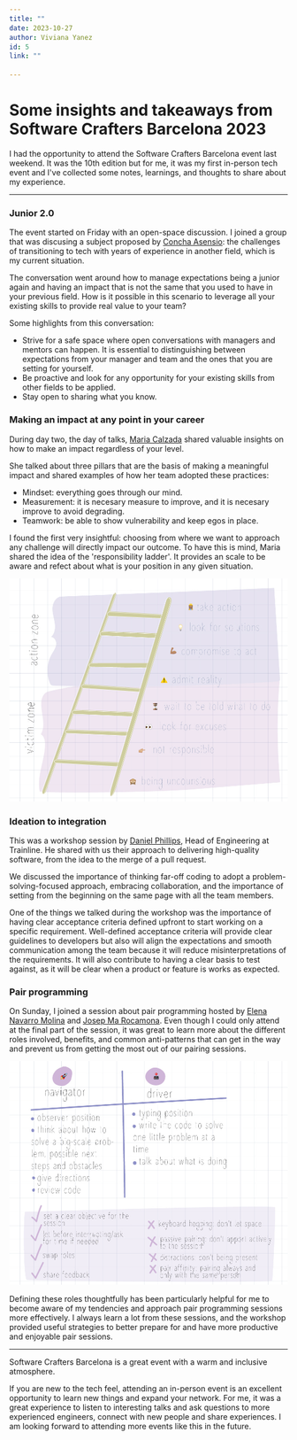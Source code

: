 ```yaml
---
title: ""
date: 2023-10-27
author: Viviana Yanez
id: 5
link: ""

---
```

# Some insights and takeaways from Software Crafters Barcelona 2023
I had the opportunity to attend the Software Crafters Barcelona event last weekend. It was the 10th edition but for me, it was my first in-person tech event and I've collected some notes, learnings, and thoughts to share about my experience.

---

### Junior 2.0

The event started on Friday with an open-space discussion. I joined a group that was discusing a subject proposed by [Concha Asensio](https://twitter.com/conchaasensio): the challenges of transitioning to tech with years of experience in another field, which is my current situation.

The conversation went around how to manage expectations being a junior again and having an impact that is not the same that you used to have in your previous field. How is it possible in this scenario to leverage all your existing skills to provide real value to your team?

Some highlights from this conversation:

- Strive for a safe space where open conversations with managers and mentors can happen. It is essential to distinguishing between expectations from your manager and team and the ones that you are setting for yourself.
- Be proactive and look for any opportunity for your existing skills from other fields to be applied.
- Stay open to sharing what you know.

### Making an impact at any point in your career

During day two, the day of talks, [Maria Calzada](https://twitter.com/m4riacg) shared valuable insights on how to make an impact regardless of your level.

She talked about three pillars that are the basis of making a meaningful impact and shared examples of how her team adopted these practices:
- Mindset: everything goes through our mind. 
- Measurement: it is necesary measure to improve, and it is necesary improve to avoid degrading.
- Teamwork: be able to show vulnerability and keep egos in place.

I found the first very insightful: choosing from where we want to approach any challenge will directly impact our outcome. To have this is mind, Maria shared the idea of the 'responsibility ladder'. It provides an scale to be aware and refect about what is your position in any given situation.

<div class='blog__illustration'>
<img  src='../../public/assets/ilustrations/ladder.jpg' alt=''/>
</div>



### Ideation to integration

This was a workshop session by [Daniel Phillips](https://www.linkedin.com/in/danieljamesphillips/), Head of Engineering at Trainline. He shared with us their approach to delivering high-quality software, from the idea to the merge of a pull request.

We discussed the importance of thinking far-off coding to adopt a problem-solving-focused approach, embracing collaboration, and the importance of setting from the beginning on the same page with all the team members.

One of the things we talked during the workshop was the importance of having clear acceptance criteria defined upfront to start working on a specific requirement. Well-defined acceptance criteria will provide clear guidelines to developers but also will align the expectations and smooth communication among the team because it will reduce misinterpretations of the requirements. It will also contribute to having a clear basis to test against, as it will be clear when a product or feature is works as expected.

### Pair programming

On Sunday, I joined a session about pair programming hosted by [Elena Navarro Molina](https://twitter.com/elenita_lenore) and [Josep Ma Rocamona](https://twitter.com/agiletgn). Even though I could only attend at the final part of the session, it was great to learn more about the different roles involved, benefits, and common anti-patterns that can get in the way and prevent us from getting the most out of our pairing sessions.

<div class='blog__illustration'>
<img  src='../../public/assets/ilustrations/pairprogramming.jpg' alt=''/>
</div>

Defining these roles thoughtfully has been particularly helpful for me to become aware of my tendencies and approach pair programming sessions more effectively. I always learn a lot from these sessions, and the workshop provided useful strategies to better prepare for and have more productive and enjoyable pair sessions.

------------------------------

Software Crafters Barcelona is a great event with a warm and inclusive atmosphere.

If you are new to the tech feel, attending an in-person event is an excellent opportunity to learn new things and expand your network. For me, it was a great experience to listen to interesting talks and ask questions to more experienced engineers, connect with new people and share experiences. I am looking forward to attending more events like this in the future.